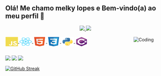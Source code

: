## Olá! Me chamo melky lopes e Bem-vindo(a) ao meu perfil 🥑

<div align="center">
  <a href="https://github.com/melkylop">
  <img height="180em" src="https://github-readme-stats.vercel.app/api?username=melkylop&show_icons=true&theme=gruvbox"/>
  <img align="rigth" height="180em" src="https://github-readme-stats.vercel.app/api/top-langs/?username=melkylop&layout=compact&langs_count=7&theme=gruvbox"/>
    
</div>
  
<div style="display: inline_block"><br>
  <img align="center" alt="melky-Js" height="30" width="40" src="https://raw.githubusercontent.com/devicons/devicon/master/icons/javascript/javascript-plain.svg">
  <img align="center" alt="melky-React" height="30" width="40" src="https://raw.githubusercontent.com/devicons/devicon/master/icons/react/react-original.svg">
  <img align="center" alt="melky-HTML" height="30" width="40" src="https://raw.githubusercontent.com/devicons/devicon/master/icons/html5/html5-original.svg">
  <img align="center" alt="melky-CSS" height="30" width="40" src="https://raw.githubusercontent.com/devicons/devicon/master/icons/css3/css3-original.svg">
  <img align="center" alt="melky-Python" height="30" width="40" src="https://raw.githubusercontent.com/devicons/devicon/master/icons/python/python-original.svg">
  <img align="center" alt="melky-Csharp" height="30" width="40" src="https://raw.githubusercontent.com/devicons/devicon/master/icons/csharp/csharp-original.svg">
  
  <img align="right" alt="Coding" width="100" src="https://media.giphy.com/media/4J9JbrcxxBUk/giphy.gif">
</div>
  
  ##
 
<div> 
 	<a href= "https://twitter.com/Melkylop"><img src="https://img.shields.io/badge/Twitter-1DA1F2?style=for-the-badge&logo=twitter&logoColor=white"></a>
  <a href = "sandesmelky@gmail.com"><img src="https://img.shields.io/badge/-Gmail-%23333?style=for-the-badge&logo=gmail&logoColor=white" target="_blank"></a>
  <a href="https://www.linkedin.com/in/melkylop" target="_blank"><img src="https://img.shields.io/badge/-LinkedIn-%230077B5?style=for-the-badge&logo=linkedin&logoColor=white" target="_blank"></a> 
  
 [![GitHub Streak](http://github-readme-streak-stats.herokuapp.com?user=melkylop&theme=dark&date_format=M%20j%5B%2C%20Y%5D)](https://git.io/streak-stats)

  </div>
